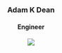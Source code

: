 <center>
  <h3>Adam K Dean</h3>
  <h4>Engineer</4>
</center>
<center>
    <a href="twitter.com/imdsm">
    <img src="https://github-readme-stats.vercel.app/api?username=adamkdean&show_icons=true&count_private=true&include_all_commits=true&disable_animations=true&hide_border=true&icon_color=0ecc5f&text_color=333333&title_color=333333">
  </a>
</center>
